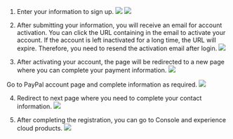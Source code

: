 1. Enter your information to sign up.
![](https://main.qcloudimg.com/raw/654702003585c0224ddc4d17e9c88631.png)
![](https://main.qcloudimg.com/raw/262d2f0ecb2ea9abc07d02f10254c50c.png)

2. After submitting your information, you will receive an email for account activation. You can click the URL containing in the email to activate your account. If the account is left inactivated for a long time, the URL will expire. Therefore, you need to resend the activation email after login.
![](https://main.qcloudimg.com/raw/13f692482d5d9eda0048450bf1da818a.png)

3. After activating your account, the page will be redirected to a new page where you can complete your payment information.
![](https://main.qcloudimg.com/raw/80e910c23b711e7863b00af76daefea8.png)

Go to PayPal account page and complete information as required.
![](https://main.qcloudimg.com/raw/c8747141064fce1b001a62b8a8d5b870.png)

4. Redirect to next page where you need to complete your contact information.
![](https://main.qcloudimg.com/raw/60b4863ff3a17910cc5d45f45e484488.png)

5. After completing the registration, you can go to Console and experience cloud products.
![](https://main.qcloudimg.com/raw/00764fffdd378cc6a818bb23eba53f87.png)
